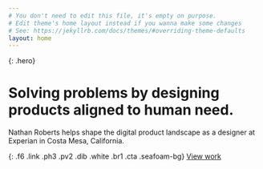 ```yaml
---
# You don't need to edit this file, it's empty on purpose.
# Edit theme's home layout instead if you wanna make some changes
# See: https://jekyllrb.com/docs/themes/#overriding-theme-defaults
layout: home
---
```

{: .hero}
# Solving problems by designing products aligned to human need.

Nathan Roberts helps shape the digital product landscape as a designer at Experian in Costa Mesa, California.

{: .f6 .link .ph3 .pv2 .dib .white .br1 .cta .seafoam-bg}
[View work](/work/)
